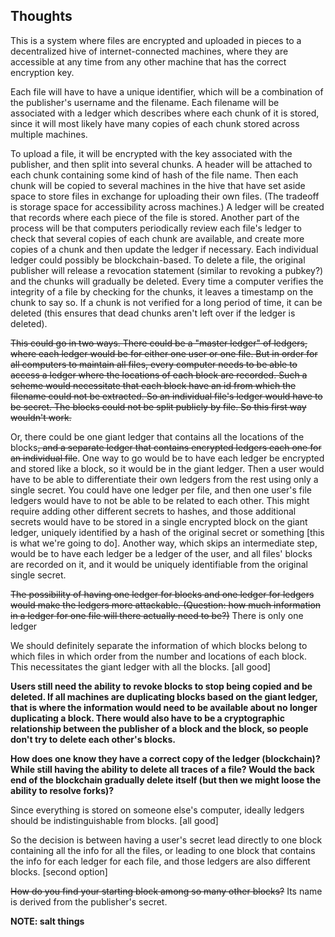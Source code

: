 ## Thoughts

This is a system where files are encrypted and uploaded in pieces to a decentralized hive of internet-connected machines, where they are accessible at any time from any other machine that has the correct encryption key.

Each file will have to have a unique identifier, which will be a combination of the publisher's username and the filename. Each filename will be associated with a ledger which describes where each chunk of it is stored, since it will most likely have many copies of each chunk stored across multiple machines.

To upload a file, it will be encrypted with the key associated with the publisher, and then split into several chunks. A header will be attached to each chunk containing some kind of hash of the file name. Then each chunk will be copied to several machines in the hive that have set aside space to store files in exchange for uploading their own files. (The tradeoff is storage space for accessibility across machines.) A ledger will be created that records where each piece of the file is stored. Another part of the process will be that computers periodically review each file's ledger to check that several copies of each chunk are available, and create more copies of a chunk and then update the ledger if necessary. Each individual ledger could possibly be blockchain-based. To delete a file, the original publisher will release a revocation statement (similar to revoking a pubkey?) and the chunks will gradually be deleted. Every time a computer verifies the integrity of a file by checking for the chunks, it leaves a timestamp on the chunk to say so. If a chunk is not verified for a long period of time, it can be deleted (this ensures that dead chunks aren't left over if the ledger is deleted).


~~This could go in two ways. There could be a "master ledger" of ledgers, where each ledger would be for either one user or one file. But in order for all computers to maintain all files, every computer needs to be able to access a ledger where the locations of each block are recorded. Such a scheme would necessitate that each block have an id from which the filename could not be extracted. So an individual file's ledger would have to be secret. The blocks could not be split publicly by file. So this first way wouldn't work.~~

Or, there could be one giant ledger that contains all the locations of the blocks~~, and a separate ledger that contains encrypted ledgers each one for an individual file~~. One way to go would be to have each ledger be encrypted and stored like a block, so it would be in the giant ledger. Then a user would have to be able to differentiate their own ledgers from the rest using only a single secret. You could have one ledger per file, and then one user's file ledgers would have to not be able to be related to each other. This might require adding other different secrets to hashes, and those additional secrets would have to be stored in a single encrypted block on the giant ledger, uniquely identified by a hash of the original secret or something [this is what we're going to do]. Another way, which skips an intermediate step, would be to have each ledger be a ledger of the user, and all files' blocks are recorded on it, and it would be uniquely identifiable from the original single secret. 

~~The possibility of having one ledger for blocks and one ledger for ledgers would make the ledgers more attackable. (Question: how much information in a ledger for one file will there actually need to be?)~~ There is only one ledger

We should definitely separate the information of which blocks belong to which files in which order from the number and locations of each block. This necessitates the giant ledger with all the blocks. [all good]

**Users still need the ability to revoke blocks to stop being copied and be deleted. If all machines are duplicating blocks based on the giant ledger, that is where the information would need to be available about no longer duplicating a block. There would also have to be a cryptographic relationship between the publisher of a block and the block, so people don't try to delete each other's blocks.**

**How does one know they have a correct copy of the ledger (blockchain)? While still having the ability to delete all traces of a file? Would the back end of the blockchain gradually delete itself (but then we might loose the ability to resolve forks)?**

Since everything is stored on someone else's computer, ideally ledgers should be indistinguishable from blocks. [all good]

So the decision is between having a user's secret lead directly to one block containing all the info for all the files, or leading to one block that contains the info for each ledger for each file, and those ledgers are also different blocks. [second option]

~~How do you find your starting block among so many other blocks?~~ Its name is derived from the publisher's secret.

**NOTE: salt things**